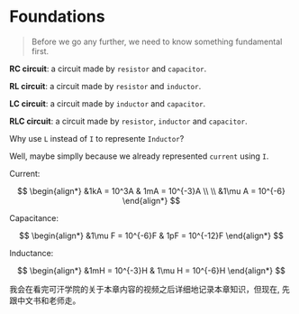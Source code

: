 # Foundations

> Before we go any further, we need to know something fundamental first.

**RC circuit**: a circuit made by `resistor` and `capacitor`.

**RL circuit**: a circuit made by `resistor` and `inductor`.

**LC circuit**: a circuit made by `inductor` and `capacitor`.

**RLC circuit**: a circuit made by `resistor`, `inductor` and `capacitor`.

Why use `L` instead of `I` to represente `Inductor`?

Well, maybe simplly because we already represented `current` using `I`.

Current:

$$
\begin{align*}
&1kA = 10^3A    & 1mA = 10^{-3}A
\\ \\
&1\mu A = 10^{-6}
\end{align*}
$$

Capacitance:

$$
\begin{align*}
&1\mu F = 10^{-6}F    & 1pF = 10^{-12}F
\end{align*}
$$

Inductance:

$$
\begin{align*}
&1mH = 10^{-3}H    & 1\mu H = 10^{-6}H
\end{align*}
$$

我会在看完可汗学院的关于本章内容的视频之后详细地记录本章知识，但现在, 先跟中文书和老师走。

